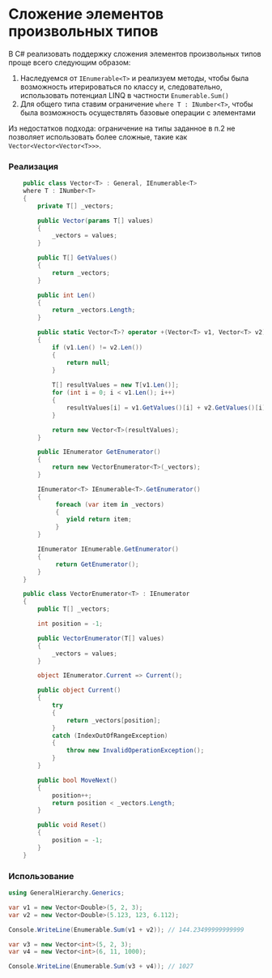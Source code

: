 # Сложение элементов произвольных типов

В С# реализовать поддержку сложения элементов произвольных типов проще всего следующим образом:

1. Наследуемся от `IEnumerable<T>` и реализуем методы, чтобы была возможность итерироваться по классу и, следовательно, использовать потенциал LINQ в частности `Enumerable.Sum()`
2. Для общего типа ставим ограничение `where T : INumber<T>`, чтобы была возможность осуществлять базовые операции с элементами

Из недостатков подхода: ограничение на типы заданное в п.2 не позволяет использовать более сложные, такие как `Vector<Vector<Vector<T>>>`.  

### Реализация

~~~C#
    public class Vector<T> : General, IEnumerable<T>
    where T : INumber<T>
    {
        private T[] _vectors;

        public Vector(params T[] values)
        {
            _vectors = values;
        }

        public T[] GetValues()
        {
            return _vectors;
        }

        public int Len()
        {
            return _vectors.Length;
        }

        public static Vector<T>? operator +(Vector<T> v1, Vector<T> v2)
        {
            if (v1.Len() != v2.Len())
            {
                return null;
            }
            
            T[] resultValues = new T[v1.Len()];
            for (int i = 0; i < v1.Len(); i++)
            {
                resultValues[i] = v1.GetValues()[i] + v2.GetValues()[i];
            }

            return new Vector<T>(resultValues);
        }

        public IEnumerator GetEnumerator()
        {
            return new VectorEnumerator<T>(_vectors);
        }

        IEnumerator<T> IEnumerable<T>.GetEnumerator()
        {
             foreach (var item in _vectors)
             {
                yield return item;
             }
        }

        IEnumerator IEnumerable.GetEnumerator()
        {
             return GetEnumerator();
        }
    }

    public class VectorEnumerator<T> : IEnumerator
    {
        public T[] _vectors;

        int position = -1;

        public VectorEnumerator(T[] values)
        {
            _vectors = values;
        }

        object IEnumerator.Current => Current();

        public object Current()
        {
            try
            {
                return _vectors[position];
            }
            catch (IndexOutOfRangeException)
            {
                throw new InvalidOperationException();
            }
        }

        public bool MoveNext()
        {
            position++;
            return position < _vectors.Length;
        }

        public void Reset()
        {
            position = -1;
        }
    }
~~~

### Использование

~~~C#
using GeneralHierarchy.Generics;

var v1 = new Vector<Double>(5, 2, 3);
var v2 = new Vector<Double>(5.123, 123, 6.112);

Console.WriteLine(Enumerable.Sum(v1 + v2)); // 144.23499999999999

var v3 = new Vector<int>(5, 2, 3);
var v4 = new Vector<int>(6, 11, 1000);

Console.WriteLine(Enumerable.Sum(v3 + v4)); // 1027
~~~